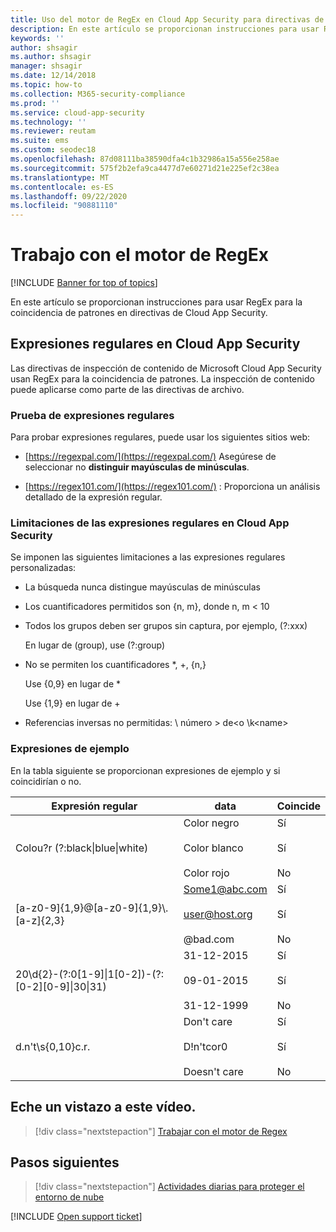 ```yaml
---
title: Uso del motor de RegEx en Cloud App Security para directivas de inspección de contenido
description: En este artículo se proporcionan instrucciones para usar RegEx para la coincidencia de patrones en directivas de Cloud App Security.
keywords: ''
author: shsagir
ms.author: shsagir
manager: shsagir
ms.date: 12/14/2018
ms.topic: how-to
ms.collection: M365-security-compliance
ms.prod: ''
ms.service: cloud-app-security
ms.technology: ''
ms.reviewer: reutam
ms.suite: ems
ms.custom: seodec18
ms.openlocfilehash: 87d08111ba38590dfa4c1b32986a15a556e258ae
ms.sourcegitcommit: 575f2b2efa9ca4477d7e60271d21e225ef2c38ea
ms.translationtype: MT
ms.contentlocale: es-ES
ms.lasthandoff: 09/22/2020
ms.locfileid: "90881110"
---
```

# <a name="working-with-the-regex-engine"></a>Trabajo con el motor de RegEx

[!INCLUDE [Banner for top of topics](includes/banner.md)]

En este artículo se proporcionan instrucciones para usar RegEx para la coincidencia de patrones en directivas de Cloud App Security.

## <a name="regular-expressions-in-cloud-app-security"></a>Expresiones regulares en Cloud App Security

Las directivas de inspección de contenido de Microsoft Cloud App Security usan RegEx para la coincidencia de patrones. La inspección de contenido puede aplicarse como parte de las directivas de archivo.

### <a name="testing-regular-expressions"></a>Prueba de expresiones regulares

Para probar expresiones regulares, puede usar los siguientes sitios web:

- [https://regexpal.com/](https://regexpal.com/) Asegúrese de seleccionar no **distinguir mayúsculas de minúsculas**.

- [https://regex101.com/](https://regex101.com/) : Proporciona un análisis detallado de la expresión regular.

### <a name="limitations-of-regular-expressions-in-cloud-app-security"></a>Limitaciones de las expresiones regulares en Cloud App Security

Se imponen las siguientes limitaciones a las expresiones regulares personalizadas:

- La búsqueda nunca distingue mayúsculas de minúsculas

- Los cuantificadores permitidos son {n, m}, donde n, m < 10

- Todos los grupos deben ser grupos sin captura, por ejemplo, (?:xxx)

    En lugar de (group), use (?:group)

- No se permiten los cuantificadores *, +, {n,}

    Use {0,9} en lugar de *

    Use {1,9} en lugar de +

- Referencias inversas no permitidas: \\ número \> de<o \k\<name>

### <a name="example-expressions"></a>Expresiones de ejemplo

En la tabla siguiente se proporcionan expresiones de ejemplo y si coincidirían o no.

|              Expresión regular              |                     data                     |      Coincide      |
|---------------------------------------------------------------|---------------------------------------------------------------|------------------------------------|
|            Colou?r (?:black&#124;blue&#124;white)             |   Color negro<br /><br /> Color blanco<br /><br /> Color rojo   | Sí<br /><br /> Sí<br /><br /> No |
|           [a-z0-9]{1,9}@[a-z0-9]{1,9}\\.[a-z]{2,3}            | Some1@abc.com<br /><br /> user@host.org<br /><br /> @bad.com  | Sí<br /><br /> Sí<br /><br /> No |
| 20\d{2}-(?:0[1-9]&#124;1[0-2])-(?:[0-2][0-9]&#124;30&#124;31) |   31-12-2015<br /><br /> 09-01-2015<br /><br /> 31-12-1999    | Sí<br /><br /> Sí<br /><br /> No |
|                       d.n't\s{0,10}c.r.                       | Don't care<br /><br /> D!n'tcor0<br /><br /> Doesn't care | Sí<br /><br /> Sí<br /><br /> No |

## <a name="check-out-this-video"></a>Eche un vistazo a este vídeo.

> [!div class="nextstepaction"]
> [Trabajar con el motor de Regex](https://channel9.msdn.com/Shows/Microsoft-Security/Microsoft-Cloud-App-Security-Working-with-the-Regex-Engine)

## <a name="next-steps"></a>Pasos siguientes

> [!div class="nextstepaction"]
> [Actividades diarias para proteger el entorno de nube](daily-activities-to-protect-your-cloud-environment.md)

[!INCLUDE [Open support ticket](includes/support.md)]
